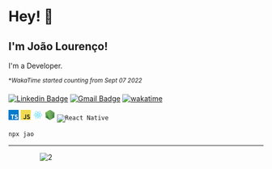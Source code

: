 <h1>Hey! 👋</h1>

<h2>I'm João Lourenço!</h2>

I'm a Developer.


<sup>*_WakaTime started counting from Sept 07 2022_</sup>


[![Linkedin Badge](https://img.shields.io/badge/-Jo%C3%A3o%20Louren%C3%A7o-blue?style=flat-square&logo=Linkedin&logoColor=white&link=https://www.linkedin.com/in/jo%C3%A3o-louren%C3%A7o-398823167/)](https://www.linkedin.com/in/jo%C3%A3o-louren%C3%A7o-398823167/) [![Gmail Badge](https://img.shields.io/badge/-joaovitorcoelho13@gmail.com-c14438?style=flat-square&logo=Gmail&logoColor=white&link=mailto:joaovitorcoelho13@gmail.com)](mailto:joaovitorcoelho13@gmail.com) [![wakatime](https://wakatime.com/badge/user/eccc1b9a-0e99-4bfb-aaeb-924c968bbdcb.svg)](https://wakatime.com/@eccc1b9a-0e99-4bfb-aaeb-924c968bbdcb)

<code><img height="20" title="TypeScript" src="https://raw.githubusercontent.com/github/explore/80688e429a7d4ef2fca1e82350fe8e3517d3494d/topics/typescript/typescript.png"></code>
<code><img height="20" title="JavaScript" src="https://raw.githubusercontent.com/github/explore/80688e429a7d4ef2fca1e82350fe8e3517d3494d/topics/javascript/javascript.png"></code>
<code><img height="20" title="React" src="https://raw.githubusercontent.com/github/explore/80688e429a7d4ef2fca1e82350fe8e3517d3494d/topics/react/react.png"></code>
<code><img height="20" title="Node" src="https://raw.githubusercontent.com/github/explore/80688e429a7d4ef2fca1e82350fe8e3517d3494d/topics/nodejs/nodejs.png"></code>
<code><img height="20" title="React Native" src="https://reactnative.dev/img/header_logo.svg"></code>

```bash
npx jao
```

---

<div style="display:flex; flex-direction: row; align-items: center; justify-content: space-around">
  <img width="380px" align="left" alt="2" src="https://github-readme-stats.vercel.app/api/top-langs/?username=joaovitorcl13&count_private=true?username=joaovitorcl13&count_private=true&langs_count=4&layout=compact&theme=dark&hide=html,tsql,css,plpgsql,objective-c" />
</div>
